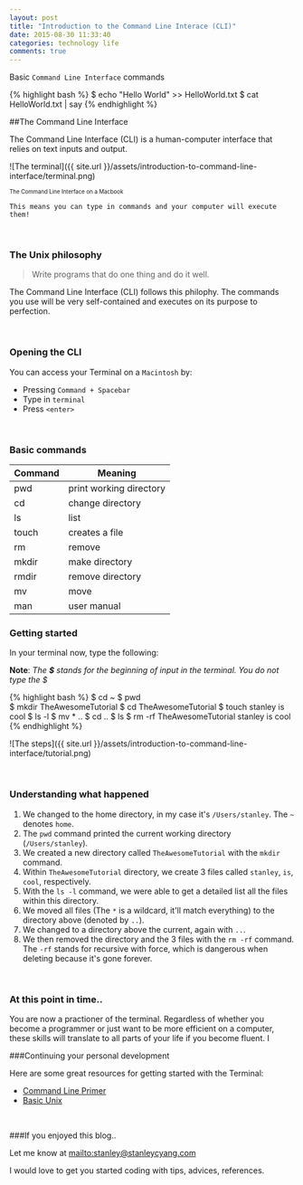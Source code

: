 ```yaml
---
layout: post
title: "Introduction to the Command Line Interace (CLI)"
date: 2015-08-30 11:33:40
categories: technology life
comments: true
---
```


Basic `Command Line Interface` commands 

{% highlight bash %}
$ echo "Hello World" >> HelloWorld.txt
$ cat HelloWorld.txt | say
{% endhighlight %}

##The Command Line Interface

The Command Line Interface (CLI) is a human-computer interface that relies on text inputs and output.

![The terminal]({{ site.url }}/assets/introduction-to-command-line-interface/terminal.png)

<sub><sup>The Command Line Interface on a Macbook</sup></sub>

`This means you can type in commands and your computer will execute them!`

<br />

### The Unix philosophy

> Write programs that do one thing and do it well. 

The Command Line Interface (CLI) follows this philophy. The commands you use will be very self-contained and executes on its purpose to perfection.

<br />

### Opening the CLI

You can access your Terminal on a `Macintosh` by:
	
- Pressing `Command + Spacebar`
- Type in `terminal`
- Press `<enter>`

<br />

### Basic commands

|Command|Meaning|
|---|---|
|pwd|print working directory|
|cd|change directory|
|ls|list|
|touch|creates a file|
|rm|remove|
|mkdir|make directory|
|rmdir|remove directory|
|mv|move|
|man|user manual|

### Getting started

In your terminal now, type the following:

**Note**: *The **$** stands for the beginning of input in the terminal. You do not type the $*

{% highlight bash %}
$ cd ~
$ pwd   
$ mkdir TheAwesomeTutorial
$ cd TheAwesomeTutorial
$ touch stanley is cool
$ ls -l
$ mv * ..
$ cd ..
$ ls
$ rm -rf TheAwesomeTutorial stanley is cool
{% endhighlight %}

![The steps]({{ site.url }}/assets/introduction-to-command-line-interface/tutorial.png)

<br />

### Understanding what happened

1. We changed to the home directory, in my case it's `/Users/stanley`. The `~` denotes `home`.
2. The `pwd` command printed the current working directory (`/Users/stanley`).
3. We created a new directory called `TheAwesomeTutorial` with the `mkdir` command.
4. Within `TheAwesomeTutorial` directory, we create 3 files called `stanley`, `is`, `cool`, respectively.
5. With the `ls -l` command, we were able to get a detailed list all the files within this directory.
6. We moved all files (The `*` is a wildcard, it'll match everything) to the directory above (denoted by `..`).
7. We changed to a directory above the current, again with `..`.
8. We then removed the directory and the 3 files with the `rm -rf` command. The `-rf` stands for recursive with force, which is dangerous when deleting because it's gone forever.

<br />

### At this point in time..

You are now a practioner of the terminal. Regardless of whether you become a programmer or just want to be more efficient on a computer, these skills will translate to all parts of your life if you become fluent.
I
<br />

###Continuing your personal development

Here are some great resources for getting started with the Terminal:

- [Command Line Primer](http://lifehacker.com/5633909/who-needs-a-mouse-learn-to-use-the-command-line-for-almost-anything)
- [Basic Unix](http://mally.stanford.edu/~sr/computing/basic-unix.html)


<br />

###If you enjoyed this blog..

Let me know at <mailto:stanley@stanleycyang.com>

I would love to get you started coding with tips, advices, references. 